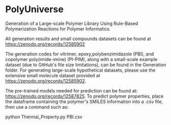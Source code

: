 # PolyUniverse
Generation of a Large-scale Polymer Library Using Rule-Based Polymerization Reactions for Polymer Informatics.

All generation results and small compounds datasets can be found at https://zenodo.org/records/12585902

The generation codes for vitrimer, epoxy,polybenzimidazole (PBI), and copolymer poly(imide-imine) (PI-PIM), along with a small-scale example dataset (due to GitHub's file size limitations), can be found in the Generation folder. For generating large-scale hypothetical datasets, please use the extensive small molecule dataset provided at https://zenodo.org/records/12585902.

The pre-trained models needed for prediction can be found at: https://zenodo.org/records/12587825. To predict polymer properties, place the dataframe containing the polymer's SMILES information into a .csv file, then use a command such as:

python Thermal_Property.py PBI.csv
